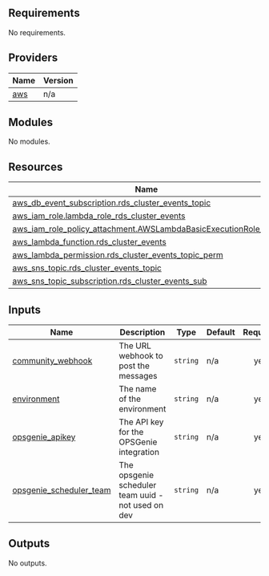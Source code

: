 ## Requirements

No requirements.

## Providers

| Name | Version |
|------|---------|
| <a name="provider_aws"></a> [aws](#provider\_aws) | n/a |

## Modules

No modules.

## Resources

| Name | Type |
|------|------|
| [aws_db_event_subscription.rds_cluster_events_topic](https://registry.terraform.io/providers/hashicorp/aws/latest/docs/resources/db_event_subscription) | resource |
| [aws_iam_role.lambda_role_rds_cluster_events](https://registry.terraform.io/providers/hashicorp/aws/latest/docs/resources/iam_role) | resource |
| [aws_iam_role_policy_attachment.AWSLambdaBasicExecutionRole_alert](https://registry.terraform.io/providers/hashicorp/aws/latest/docs/resources/iam_role_policy_attachment) | resource |
| [aws_lambda_function.rds_cluster_events](https://registry.terraform.io/providers/hashicorp/aws/latest/docs/resources/lambda_function) | resource |
| [aws_lambda_permission.rds_cluster_events_topic_perm](https://registry.terraform.io/providers/hashicorp/aws/latest/docs/resources/lambda_permission) | resource |
| [aws_sns_topic.rds_cluster_events_topic](https://registry.terraform.io/providers/hashicorp/aws/latest/docs/resources/sns_topic) | resource |
| [aws_sns_topic_subscription.rds_cluster_events_sub](https://registry.terraform.io/providers/hashicorp/aws/latest/docs/resources/sns_topic_subscription) | resource |

## Inputs

| Name | Description | Type | Default | Required |
|------|-------------|------|---------|:--------:|
| <a name="input_community_webhook"></a> [community\_webhook](#input\_community\_webhook) | The URL webhook to post the messages | `string` | n/a | yes |
| <a name="input_environment"></a> [environment](#input\_environment) | The name of the environment | `string` | n/a | yes |
| <a name="input_opsgenie_apikey"></a> [opsgenie\_apikey](#input\_opsgenie\_apikey) | The API key for the OPSGenie integration | `string` | n/a | yes |
| <a name="input_opsgenie_scheduler_team"></a> [opsgenie\_scheduler\_team](#input\_opsgenie\_scheduler\_team) | The opsgenie scheduler team uuid  - not used on dev | `string` | n/a | yes |

## Outputs

No outputs.
